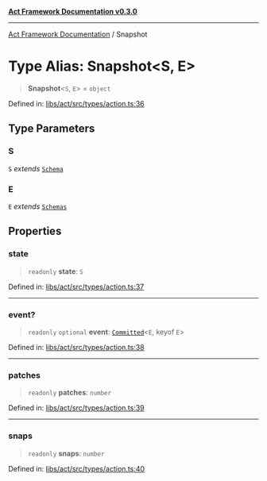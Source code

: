 [**Act Framework Documentation v0.3.0**](../README.md)

***

[Act Framework Documentation](../globals.md) / Snapshot

# Type Alias: Snapshot\<S, E\>

> **Snapshot**\<`S`, `E`\> = `object`

Defined in: [libs/act/src/types/action.ts:36](https://github.com/Rotorsoft/act-root/blob/44434ac9e20b81fc5bbda127e1633a974aa78bcb/libs/act/src/types/action.ts#L36)

## Type Parameters

### S

`S` *extends* [`Schema`](Schema.md)

### E

`E` *extends* [`Schemas`](Schemas.md)

## Properties

### state

> `readonly` **state**: `S`

Defined in: [libs/act/src/types/action.ts:37](https://github.com/Rotorsoft/act-root/blob/44434ac9e20b81fc5bbda127e1633a974aa78bcb/libs/act/src/types/action.ts#L37)

***

### event?

> `readonly` `optional` **event**: [`Committed`](Committed.md)\<`E`, keyof `E`\>

Defined in: [libs/act/src/types/action.ts:38](https://github.com/Rotorsoft/act-root/blob/44434ac9e20b81fc5bbda127e1633a974aa78bcb/libs/act/src/types/action.ts#L38)

***

### patches

> `readonly` **patches**: `number`

Defined in: [libs/act/src/types/action.ts:39](https://github.com/Rotorsoft/act-root/blob/44434ac9e20b81fc5bbda127e1633a974aa78bcb/libs/act/src/types/action.ts#L39)

***

### snaps

> `readonly` **snaps**: `number`

Defined in: [libs/act/src/types/action.ts:40](https://github.com/Rotorsoft/act-root/blob/44434ac9e20b81fc5bbda127e1633a974aa78bcb/libs/act/src/types/action.ts#L40)
